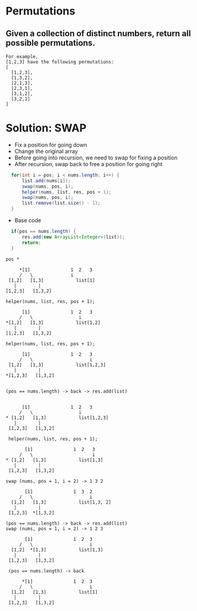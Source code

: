 # Permutations

## Given a collection of distinct numbers, return all possible permutations.

```
For example,
[1,2,3] have the following permutations:
[
  [1,2,3],
  [1,3,2],
  [2,1,3],
  [2,3,1],
  [3,1,2],
  [3,2,1]
]
```
# Solution: SWAP
- Fix a position for going down
- Change the original array 
- Before going into recursion, we need to swap for fixing a position 
- After recursion, swap back to free a position for going right


```java
  for(int i = pos; i < nums.length; i++) {
      list.add(nums[i]);
      swap(nums, pos, i);
      helper(nums, list, res, pos + 1);
      swap(nums, pos, i);
      list.remove(list.size() - 1);
  }
```
- Base code
```java
  if(pos == nums.length) {
      res.add(new ArrayList<Integer>(list));
      return;
  }
```

```
pos *

     *[1]               1  2   3
     /   \              i
 [1,2]   [1,3]            list[1]
   |        |
[1,2,3]   [1,3,2]    

helper(nums, list, res, pos + 1);

      [1]               1  2   3
     /   \                 i
*[1,2]   [1,3]            list[1,2]
   |        |
[1,2,3]   [1,3,2]    

helper(nums, list, res, pos + 1);

      [1]               1  2   3
     /   \                     i
 [1,2]   [1,3]            list[1,2,3]
   |        |
*[1,2,3]   [1,3,2] 


(pos == nums.length) -> back -> res.add(list)


      [1]               1  2   3
     /   \                 i
* [1,2]   [1,3]            list[1,2,3]
   |        |
 [1,2,3]   [1,3,2] 

 helper(nums, list, res, pos + 1);

       [1]               1  2   3
     /   \                      i
* [1,2]   [1,3]            list[1,3]
   |        |
 [1,2,3]   [1,3,2] 

swap (nums, pos = 1, i = 2) -> 1 3 2

       [1]               1  3  2
     /   \                     i
  [1,2]   [1,3]            list[1,3, 2]
   |        |
 [1,2,3]  *[1,3,2] 

(pos == nums.length) -> back -> res.add(list)
swap (nums, pos = 1, i = 2) -> 1 2 3

       [1]               1  2  3
     /   \                     i
  [1,2]  *[1,3]            list[1,3]
   |        |
 [1,2,3]   [1,3,2] 

 (pos == nums.length) -> back

      *[1]               1  2  3
     /   \                     i
  [1,2]   [1,3]            list[1]
   |        |
 [1,2,3]   [1,3,2] 

 ```